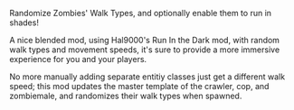 Randomize Zombies' Walk Types, and optionally enable them to run in shades!

A nice blended mod, using Hal9000's Run In the Dark mod, with random walk types and movement speeds, it's sure to provide a more immersive experience for you and your players.

No more manually adding separate entitiy classes just get a different walk speed; this mod updates the master template of the crawler, cop, and zombiemale, and randomizes their walk types when spawned.